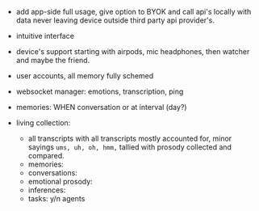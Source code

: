 + add app-side full usage, give option to BYOK and call api's locally with data never leaving device outside third party api provider's.
+ intuitive interface
+ device's support starting with airpods, mic headphones, then watcher and maybe the friend.

+ user accounts, all memory fully schemed
+ websocket manager: emotions, transcription, ping
+ memories: WHEN conversation or at interval (day?) 
+ living collection: 
    * all transcripts with all transcripts mostly accounted for, minor sayings `ums, uh, oh, hmm,` tallied with prosody collected and compared.
    * memories: 
    - conversations: 
    - emotional prosody: 
    - inferences: 
    - tasks: y/n agents
